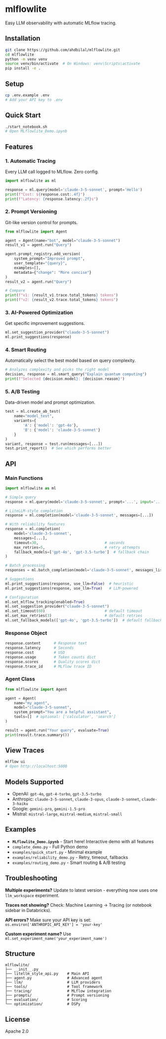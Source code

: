 # mlflowlite

Easy LLM observability with automatic MLflow tracing.

## Installation

```bash
git clone https://github.com/ahdbilal/mlflowlite.git
cd mlflowlite
python -m venv venv
source venv/bin/activate  # On Windows: venv\Scripts\activate
pip install -e .
```

## Setup

```bash
cp .env.example .env
# Add your API key to .env
```

## Quick Start

```bash
./start_notebook.sh
# Open MLflowlite_Demo.ipynb
```

## Features

### 1. Automatic Tracing
Every LLM call logged to MLflow. Zero config.

```python
import mlflowlite as ml

response = ml.query(model='claude-3-5-sonnet', prompt='Hello')
print(f"Cost: ${response.cost:.4f}")
print(f"Latency: {response.latency:.2f}s")
```

### 2. Prompt Versioning
Git-like version control for prompts.

```python
from mlflowlite import Agent

agent = Agent(name="bot", model="claude-3-5-sonnet")
result_v1 = agent.run("Query")

agent.prompt_registry.add_version(
    system_prompt="Improved prompt",
    user_template="{query}",
    examples=[],
    metadata={"change": "More concise"}
)
result_v2 = agent.run("Query")

# Compare
print(f"v1: {result_v1.trace.total_tokens} tokens")
print(f"v2: {result_v2.trace.total_tokens} tokens")
```

### 3. AI-Powered Optimization
Get specific improvement suggestions.

```python
ml.set_suggestion_provider("claude-3-5-sonnet")
ml.print_suggestions(response)
```

### 4. Smart Routing
Automatically select the best model based on query complexity.

```python
# Analyzes complexity and picks the right model
decision, response = ml.smart_query("Explain quantum computing")
print(f"Selected {decision.model}: {decision.reason}")
```

### 5. A/B Testing
Data-driven model and prompt optimization.

```python
test = ml.create_ab_test(
    name="model_test",
    variants={
        'A': {'model': 'gpt-4o'},
        'B': {'model': 'claude-3-5-sonnet'}
    }
)
variant, response = test.run(messages=[...])
test.print_report()  # See which performs better
```

## API

### Main Functions

```python
import mlflowlite as ml

# Simple query
response = ml.query(model='claude-3-5-sonnet', prompt='...', input='...')

# LiteLLM-style completion
response = ml.completion(model='claude-3-5-sonnet', messages=[...])

# With reliability features
response = ml.completion(
    model='claude-3-5-sonnet',
    messages=[...],
    timeout=30,                              # seconds
    max_retries=5,                           # retry attempts
    fallback_models=['gpt-4o', 'gpt-3.5-turbo']  # fallback chain
)

# Batch processing
responses = ml.batch_completion(model='claude-3-5-sonnet', messages_list=[...])

# Suggestions
ml.print_suggestions(response, use_llm=False)  # heuristic
ml.print_suggestions(response, use_llm=True)   # LLM-powered

# Configuration
ml.set_mlflow_tracking(enabled=True)
ml.set_suggestion_provider("claude-3-5-sonnet")
ml.set_timeout(60)                           # default timeout
ml.set_max_retries(3)                        # default retries
ml.set_fallback_models(['gpt-4o', 'gpt-3.5-turbo'])  # default fallbacks
```

### Response Object

```python
response.content      # Response text
response.latency      # Seconds
response.cost         # USD
response.usage        # Token counts dict
response.scores       # Quality scores dict
response.trace_id     # MLflow trace ID
```

### Agent Class

```python
from mlflowlite import Agent

agent = Agent(
    name="my_agent",
    model="claude-3-5-sonnet",
    system_prompt="You are a helpful assistant",
    tools=[]  # optional: ['calculator', 'search']
)

result = agent.run("Your query", evaluate=True)
print(result.trace.summary())
```

## View Traces

```bash
mlflow ui
# Open http://localhost:5000
```

## Models Supported

- OpenAI: `gpt-4o`, `gpt-4-turbo`, `gpt-3.5-turbo`
- Anthropic: `claude-3-5-sonnet`, `claude-3-opus`, `claude-3-sonnet`, `claude-3-haiku`
- Google: `gemini-pro`, `gemini-1.5-pro`
- Mistral: `mistral-large`, `mistral-medium`, `mistral-small`

## Examples

- **`MLflowlite_Demo.ipynb`** - Start here! Interactive demo with all features
- `complete_demo.py` - Full Python demo
- `examples/quick_start.py` - Minimal example
- `examples/reliability_demo.py` - Retry, timeout, fallbacks
- `examples/routing_demo.py` - Smart routing & A/B testing

## Troubleshooting

**Multiple experiments?** Update to latest version - everything now uses one `llm_workspace` experiment.

**Traces not showing?** Check: Machine Learning → Tracing (or notebook sidebar in Databricks).

**API errors?** Make sure your API key is set: `os.environ['ANTHROPIC_API_KEY'] = 'your-key'`

**Custom experiment name?** Use `ml.set_experiment_name('your_experiment_name')`

## Structure

```
mlflowlite/
├── __init__.py
├── litellm_style_api.py    # Main API
├── agent.py                # Advanced agent
├── llm/                    # LLM providers
├── tools/                  # Tool framework
├── tracing/                # MLflow integration
├── prompts/                # Prompt versioning
├── evaluation/             # Scoring
└── optimization/           # DSPy
```

## License

Apache 2.0
